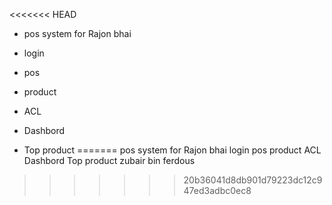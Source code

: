 <<<<<<< HEAD
- pos system for Rajon bhai

- login
- pos
- product
- ACL
- Dashbord
- Top product
=======
pos system for Rajon bhai
login
pos
product
ACL
Dashbord
Top product
zubair bin ferdous
>>>>>>> 20b36041d8db901d79223dc12c947ed3adbc0ec8
